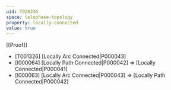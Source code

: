 ```yaml
---
uid: T020236
space: telophase-topology
property: locally-connected
value: true
---
```

[[Proof]]

* [T001326] [Locally Arc Connected|P000043]
* [I000064] [Locally Path Connected|P000042] => [Locally Connected|P000041]
* [I000063] [Locally Arc Connected|P000043] => [Locally Path Connected|P000042]

